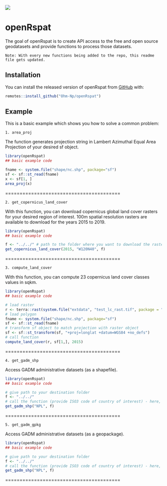 ![](https://komarev.com/ghpvc/?username=Ohm-Np)
# openRspat

<!-- badges: start -->
<!-- badges: end -->

The goal of openRspat is to create API access to the free and open source geodatasets and provide functions to process those datasets.

`Note: With every new functions being added to the repo, this readme file gets updated.`

## Installation

You can install the released version of openRspat from [GitHub](https://github.com/) with:

``` r
remotes::install_github("Ohm-Np/openRspat")
```

## Example

This is a basic example which shows you how to solve a common problem:

`1. area_proj`

The function generates projection string in Lambert Azimuthal Equal Area Projection of your desired sf object.
``` r
library(openRspat)
## basic example code

fname <- system.file("shape/nc.shp", package="sf")
sf <- sf::st_read(fname)
x <- sf[1, ]
area_proj(x)
```

========================================

`2. get_copernicus_land_cover`

With this function, you can download copernicus global land cover rasters for your desired region of interest. 100m spatial resolution rasters are available to download for the years 2015 to 2019.
```r
library(openRspat)
## basic example code

f <- "../../" # path to the folder where you want to download the rasters
get_copernicus_land_cover(2015, "W120N40", f)
```

========================================

`3. compute_land_cover`

With this function, you can compute 23 copernicus land cover classes values in sqkm.
```r
library(openRspat)
## basic example code

# load raster
r <- terra::rast(system.file("extdata", "test_lc_rast.tif", package = "openRspat"))
# load polygon
fname <- system.file("shape/nc.shp", package="sf")
sf <- sf::st_read(fname)
# transform sf object to match projection with raster object
sf <- sf::st_transform(sf, "+proj=longlat +datum=WGS84 +no_defs")
# call function
compute_land_cover(r, sf[1,], 2015)
```

========================================

`4. get_gadm_shp`

Access GADM administrative datasets (as a shapefile).
```r
library(openRspat)
## basic example code

# give path to your destination folder
f <- "../../"
# call the function (provide ISO3 code of country of interest) - here, I used Nepal
get_gadm_shp("NPL", f)
```

========================================

`5. get_gadm_gpkg`

Access GADM administrative datasets (as a geopackage).
```r
library(openRspat)
## basic example code

# give path to your destination folder
f <- "../../"
# call the function (provide ISO3 code of country of interest) - here, I used Nepal
get_gadm_shp("NPL", f)
```

========================================
